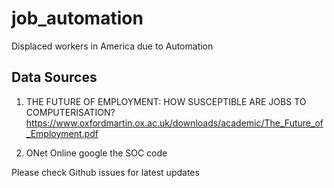 # job_automation
Displaced workers in America due to Automation

## Data Sources
1. THE FUTURE OF EMPLOYMENT: HOW SUSCEPTIBLE ARE JOBS TO COMPUTERISATION?
https://www.oxfordmartin.ox.ac.uk/downloads/academic/The_Future_of_Employment.pdf

2. ONet Online
google the SOC code

Please check Github issues for latest updates

